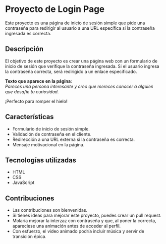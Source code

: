 # Proyecto de Login Page

Este proyecto es una página de inicio de sesión simple que pide una contraseña para redirigir al usuario a una URL específica si la contraseña ingresada es correcta.

## Descripción

El objetivo de este proyecto es crear una página web con un formulario de inicio de sesión que verifique la contraseña ingresada. Si el usuario ingresa la contraseña correcta, será redirigido a un enlace especificado.

**Texto que aparece en la página**:  
*Pareces una persona interesante y creo que mereces conocer a alguien que desafíe tu curiosidad.*

¡Perfecto para romper el hielo!

## Características

- Formulario de inicio de sesión simple.
- Validación de contraseña en el cliente.
- Redirección a una URL externa si la contraseña es correcta.
- Mensaje motivacional en la página.

## Tecnologías utilizadas

- HTML
- CSS
- JavaScript

## Contribuciones

- Las contribuciones son bienvenidas.
- Si tienes ideas para mejorar este proyecto, puedes crear un pull request.
- Molaría mejorar la interzaz con contraseña y que, al poner la correcta, apareciese una animación antes de acceder al perfil.
- Con esfuerzo, el video animado podría incluir música y servir de transición épica.

